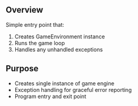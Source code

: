 ## Overview

Simple entry point that:

1. Creates GameEnvironment instance
2. Runs the game loop
3. Handles any unhandled exceptions

## Purpose

- Creates single instance of game engine
- Exception handling for graceful error reporting
- Program entry and exit point